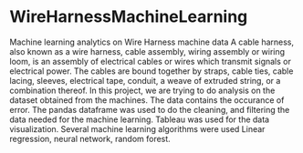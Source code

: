 # WireHarnessMachineLearning
Machine learning analytics on Wire Harness machine data
A cable harness, also known as a wire harness, cable assembly, wiring assembly or wiring loom, is an assembly of electrical cables or wires which transmit signals or electrical power. The cables are bound together by straps, cable ties, cable lacing, sleeves, electrical tape, conduit, a weave of extruded string, or a combination thereof.
In this project, we are trying to do analysis on the dataset obtained from the machines. The data contains the occurance of error. The pandas dataframe was used to do the cleaning, and filtering the data needed for the machine learning.
Tableau was used for the data visualization. Several machine learning algorithms were used Linear regression, neural network, random forest. 